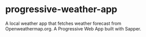 # progressive-weather-app
A local weather app that fetches weather forecast from Openweathermap.org. A Progressive Web App built with Sapper.
